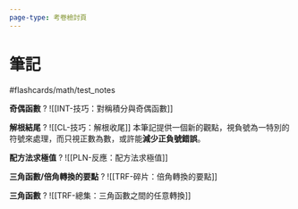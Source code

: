 ```yaml
---
page-type: 考卷檢討頁
---
```

# 筆記
#flashcards/math/test_notes 

**奇偶函數**
?
![[INT-技巧：對稱積分與奇偶函數]]

**解根結尾**
?
![[CL-技巧：解根收尾]]
本筆記提供一個新的觀點，視負號為一特別的符號來處理，而只視正數為數，或許能**減少正負號錯誤**。

**配方法求極值**
?
![[PLN-反應：配方法求極值]]

**三角函數/倍角轉換的要點**
?
![[TRF-碎片：倍角轉換的要點]]

**三角函數**
?
![[TRF-總集：三角函數之間的任意轉換]]